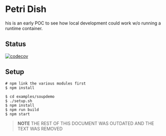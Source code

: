 Petri Dish
==========

his is an early POC to see how local development could work w/o running a runtime container.

Status
------
[![codecov](https://codecov.io/gh/adobe/petridish/branch/master/graph/badge.svg)](https://codecov.io/gh/adobe/petridish)

Setup
-----------

```
# npm link the various modules first
$ npm install

$ cd examples/soupdemo
$ ./setup.sh
$ npm install
$ npm run build
$ npm start

```

> **NOTE** THE REST OF THIS DOCUMENT WAS OUTDATED AND THE TEXT WAS REMOVED
>

